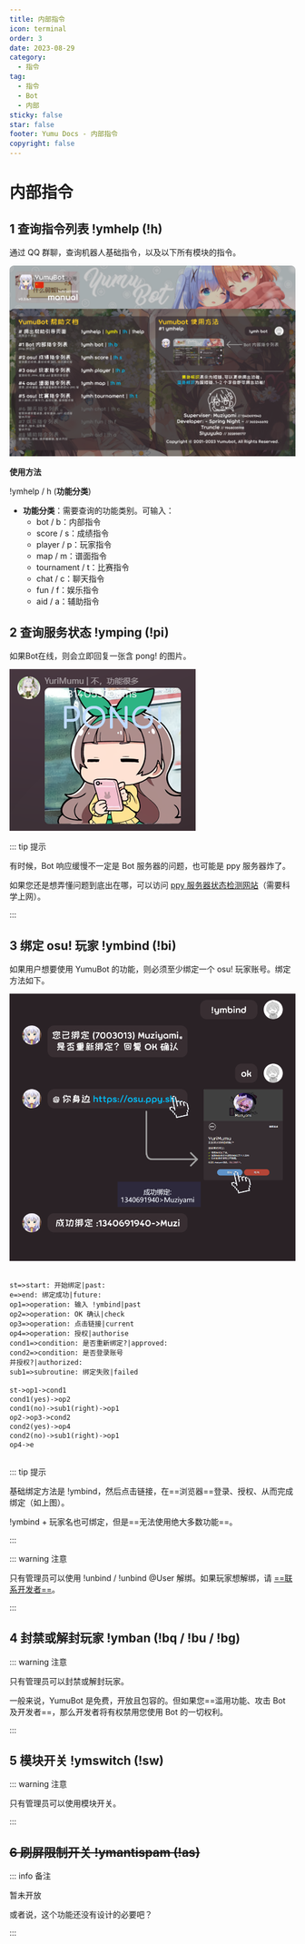 ```yaml
---
title: 内部指令
icon: terminal
order: 3
date: 2023-08-29
category:
  - 指令
tag:
  - 指令
  - Bot
  - 内部
sticky: false
star: false
footer: Yumu Docs - 内部指令
copyright: false
---
```

# 内部指令

## <HopeIcon icon="list"/> 1 查询指令列表 !ymhelp (!h)

通过 QQ 群聊，查询机器人基础指令，以及以下所有模块的指令。

![帮助文档](img/help-default.png)

**使用方法**

!ymhelp / h (**功能分类**)

- **<HopeIcon icon="table-list"/> 功能分类**：需要查询的功能类别。可输入：
  - bot / b：内部指令
  - score / s：成绩指令
  - player / p：玩家指令
  - map / m：谱面指令
  - tournament / t：比赛指令
  - chat / c：聊天指令
  - fun / f：娱乐指令
  - aid / a：辅助指令

## <HopeIcon icon="server"/> 2 查询服务状态 !ymping (!pi)

如果Bot在线，则会立即回复一张含 pong! 的图片。

![Bot 回复](img/bot-ping.png)

::: tip 提示

有时候，Bot 响应缓慢不一定是 Bot 服务器的问题，也可能是 ppy 服务器炸了。

如果您还是想弄懂问题到底出在哪，可以访问 <HopeIcon icon="link"/> [ppy 服务器状态检测网站](https://status.ppy.sh/)（需要科学上网）。

:::

## <HopeIcon icon="network-wired"/> 3 绑定 osu! 玩家 !ymbind (!bi)

如果用户想要使用 YumuBot 的功能，则必须至少绑定一个 osu! 玩家账号。绑定方法如下。

![Bot 绑定](img/bot-bind.png)

```flow:preset

st=>start: 开始绑定|past:
e=>end: 绑定成功|future:
op1=>operation: 输入 !ymbind|past
op2=>operation: OK 确认|check
op3=>operation: 点击链接|current
op4=>operation: 授权|authorise
cond1=>condition: 是否重新绑定?|approved:
cond2=>condition: 是否登录账号
并授权?|authorized:
sub1=>subroutine: 绑定失败|failed

st->op1->cond1
cond1(yes)->op2
cond1(no)->sub1(right)->op1
op2->op3->cond2
cond2(yes)->op4
cond2(no)->sub1(right)->op1
op4->e


```

::: tip 提示

基础绑定方法是 !ymbind，然后点击链接，在==浏览器==登录、授权、从而完成绑定（如上图）。

!ymbind + <HopeIcon icon="address-card"/> 玩家名也可绑定，但是==无法使用绝大多数功能==。

:::

::: warning 注意

只有管理员可以使用 !unbind / !unbind @User 解绑。如果玩家想解绑，请 <HopeIcon icon="link"/> [==联系开发者==](../about/dev.md)。

:::

## <HopeIcon icon="ban"/> 4 封禁或解封玩家 !ymban (!bq / !bu / !bg)

::: warning 注意

只有管理员可以封禁或解封玩家。

一般来说，YumuBot 是免费，开放且包容的。但如果您==滥用功能、攻击 Bot 及开发者==，那么开发者将有权禁用您使用 Bot 的一切权利。

:::

## <HopeIcon icon="sliders"/> 5 模块开关 !ymswitch (!sw)

::: warning 注意

只有管理员可以使用模块开关。

:::

## ~~<HopeIcon icon="desktop"/> 6 刷屏限制开关 !ymantispam (!as)~~

::: info 备注

暂未开放

或者说，这个功能还没有设计的必要吧？

:::
